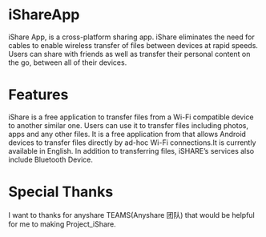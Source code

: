 # iShareApp
iShare App, is a cross-platform sharing app. iShare eliminates the need for cables to enable wireless transfer of files between devices at rapid speeds. Users can share with friends as well as transfer their personal content on the go, between all of their devices.
# Features
iShare is a free application to transfer files from a Wi-Fi compatible device to another similar one. Users can use it to transfer files including photos, apps and any other files. It is a free application from that allows Android devices to transfer files directly by ad-hoc Wi-Fi connections.It is currently available in English. In addition to transferring files, iSHARE’s services also include Bluetooth Device. 

# Special Thanks
I want to thanks for anyshare TEAMS(Anyshare 团队) that would be helpful for me to making Project_iShare.
